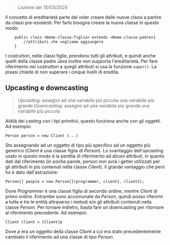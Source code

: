  > *Lezione del 15/03/2024*
 
Il concetto di ereditarietà parte dal voler creare delle nuove classi a partire da classi pre-esistenti. Per farlo bisogna creare la nuova classe in questo modo:
```
	public class <Nome-classe-figlia> extends <Nome-classe-padre>{
		//attributi che vogliamo aggiungere
	}
```
I costruttori, nelle classi figlie, prendono tutti gli attributi, e quindi anche quelli della classe padre
Java inoltre non supporta l'ereditarietà. Per fare riferimento nei costruttori a quegli attributi si usa la funzione `super()`.
La prassi chiede di non superare i cinque livelli di eredità.

## Upcasting e downcasting
 > *Upcasting:* assegno ad una variabile più piccola una variabile più grande
 > *Downcasting:* assegno ad una variabile più grande una variabile più piccola

Aldilà dei casting con i tipi primitivi, questo funziona anche con gli oggetti. Ad esempio:
```
Person person = new Client (...)
```
Sto assegnando ad un oggetto di tipo più specifico ad un oggetto più generico (*Client* è una classe figlia di *Person*). Lo svantaggio dell'upcasting usato in questo modo è la perdita di riferimento ad alcuni attributi, in quanto dati dal riferimento (in poche parole, person non avrà i getter utilizzati per gli attributi in più contenuti nella classe *Client*). Il grande vantaggio che però ho è dato dall'astrazione:
```
Person[] people = new Person[](programmer, client1, client2);
```
Dove *Programmer* è una classe figlia di secondo ordine, mentre *Client* di primo ordine. Entrambe sono accomunate da *Person*, quindi posso riferirmi a tutte e tre le entità attraverso i metodi e/o gli attributi contenuti nella classe *Person*.
Per tornare indietro, basta fare un downcasting per ritornare al riferimento precedente. Ad esempio:
```
Client client = (Client)p
```
Dove *p* era un oggetto della classe *Client* a cui era stato precedentemente cambiato il riferimento ad una classe di tipo *Person*.
